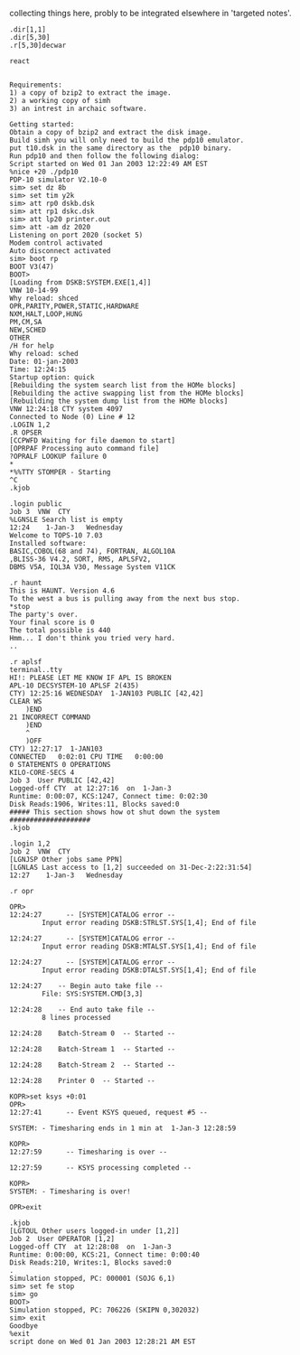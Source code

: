 collecting things here, probly to be integrated elsewhere in 'targeted notes'.

    .dir[1,1]
    .dir[5,30]
    .r[5,30]decwar

    react


    Requirements:
    1) a copy of bzip2 to extract the image.
    2) a working copy of simh
    3) an intrest in archaic software.

    Getting started:
    Obtain a copy of bzip2 and extract the disk image.
    Build simh you will only need to build the pdp10 emulator.
    put t10.dsk in the same directory as the  pdp10 binary.
    Run pdp10 and then follow the following dialog:
    Script started on Wed 01 Jan 2003 12:22:49 AM EST
    %nice +20 ./pdp10
    PDP-10 simulator V2.10-0
    sim> set dz 8b
    sim> set tim y2k
    sim> att rp0 dskb.dsk
    sim> att rp1 dskc.dsk
    sim> att lp20 printer.out
    sim> att -am dz 2020
    Listening on port 2020 (socket 5)
    Modem control activated
    Auto disconnect activated
    sim> boot rp
    BOOT V3(47)
    BOOT>
    [Loading from DSKB:SYSTEM.EXE[1,4]]
    VNW 10-14-99
    Why reload: shced
    OPR,PARITY,POWER,STATIC,HARDWARE
    NXM,HALT,LOOP,HUNG
    PM,CM,SA
    NEW,SCHED
    OTHER
    /H for help
    Why reload: sched
    Date: 01-jan-2003
    Time: 12:24:15
    Startup option: quick
    [Rebuilding the system search list from the HOMe blocks]
    [Rebuilding the active swapping list from the HOMe blocks]
    [Rebuilding the system dump list from the HOMe blocks]
    VNW 12:24:18 CTY system 4097
    Connected to Node (0) Line # 12
    .LOGIN 1,2
    .R OPSER
    [CCPWFD Waiting for file daemon to start]
    [OPRPAF Processing auto command file]
    ?OPRALF LOOKUP failure 0
    *
    *%%TTY STOMPER - Starting
    ^C
    .kjob

    .login public
    Job 3  VNW  CTY
    %LGNSLE Search list is empty
    12:24    1-Jan-3   Wednesday
    Welcome to TOPS-10 7.03
    Installed software:
    BASIC,COBOL(68 and 74), FORTRAN, ALGOL10A
    ,BLISS-36 V4.2, SORT, RMS, APLSFV2, 
    DBMS V5A, IQL3A V30, Message System V11CK

    .r haunt
    This is HAUNT. Version 4.6
    To the west a bus is pulling away from the next bus stop.
    *stop
    The party's over.
    Your final score is 0
    The total possible is 440
    Hmm... I don't think you tried very hard.
    ..

    .r aplsf
    terminal..tty
    HI!: PLEASE LET ME KNOW IF APL IS BROKEN
    APL-10 DECSYSTEM-10 APLSF 2(435)
    CTY) 12:25:16 WEDNESDAY  1-JAN103 PUBLIC [42,42]
    CLEAR WS
        )END
    21 INCORRECT COMMAND
        )END
        ^
        )OFF
    CTY) 12:27:17  1-JAN103
    CONNECTED   0:02:01 CPU TIME   0:00:00
    0 STATEMENTS 0 OPERATIONS
    KILO-CORE-SECS 4
    Job 3  User PUBLIC [42,42]
    Logged-off CTY  at 12:27:16  on  1-Jan-3
    Runtime: 0:00:07, KCS:1247, Connect time: 0:02:30
    Disk Reads:1906, Writes:11, Blocks saved:0
    ##### This section shows how ot shut down the system ####################
    .kjob

    .login 1,2
    Job 2  VNW  CTY
    [LGNJSP Other jobs same PPN]
    [LGNLAS Last access to [1,2] succeeded on 31-Dec-2:22:31:54]
    12:27    1-Jan-3   Wednesday

    .r opr

    OPR>
    12:24:27 	  -- [SYSTEM]CATALOG error --
            Input error reading DSKB:STRLST.SYS[1,4]; End of file

    12:24:27 	  -- [SYSTEM]CATALOG error --
            Input error reading DSKB:MTALST.SYS[1,4]; End of file

    12:24:27 	  -- [SYSTEM]CATALOG error --
            Input error reading DSKB:DTALST.SYS[1,4]; End of file

    12:24:27 	-- Begin auto take file --
            File: SYS:SYSTEM.CMD[3,3]

    12:24:28 	-- End auto take file --
            8 lines processed

    12:24:28 	Batch-Stream 0  -- Started --

    12:24:28 	Batch-Stream 1  -- Started --

    12:24:28 	Batch-Stream 2  -- Started --

    12:24:28 	Printer 0  -- Started --

    KOPR>set ksys +0:01
    OPR>
    12:27:41 	  -- Event KSYS queued, request #5 --

    SYSTEM: - Timesharing ends in 1 min at  1-Jan-3 12:28:59

    KOPR>
    12:27:59 	  -- Timesharing is over --

    12:27:59 	  -- KSYS processing completed --

    KOPR>
    SYSTEM: - Timesharing is over!

    OPR>exit

    .kjob
    [LGTOUL Other users logged-in under [1,2]]
    Job 2  User OPERATOR [1,2]
    Logged-off CTY  at 12:28:08  on  1-Jan-3
    Runtime: 0:00:00, KCS:21, Connect time: 0:00:40
    Disk Reads:210, Writes:1, Blocks saved:0
    .
    Simulation stopped, PC: 000001 (SOJG 6,1)
    sim> set fe stop
    sim> go
    BOOT>
    Simulation stopped, PC: 706226 (SKIPN 0,302032)
    sim> exit
    Goodbye
    %exit
    script done on Wed 01 Jan 2003 12:28:21 AM EST
